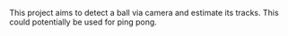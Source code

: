 This project aims to detect a ball via camera and estimate its tracks.
This could potentially be used for ping pong. 
